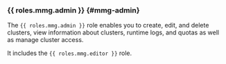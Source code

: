 ### {{ roles.mmg.admin }} {#mmg-admin}

The `{{ roles.mmg.admin }}` role enables you to create, edit, and delete clusters, view information about clusters, runtime logs, and quotas as well as manage cluster access.

It includes the `{{ roles.mmg.editor }}` role.
